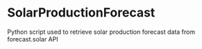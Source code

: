 # SolarProductionForecast
Python script used to retrieve solar production forecast data from forecast.solar API
